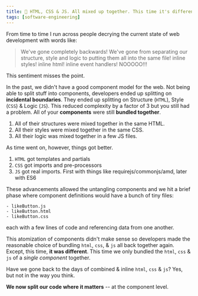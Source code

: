 ```yaml
---
title: 🧶 HTML, CSS & JS. All mixed up together. This time it's different.
tags: [software-engineering]
---
```


From time to time I run across people decrying the current state of web development with words like:

> We've gone completely backwards! We've gone from separating our structure, style and logic to putting them all into the same file! inline styles! inline html! inline event handlers! NOOOOO!!!

This sentiment misses the point.

In the past, we didn't have a good component model for the web. Not being able to split stuff into components, developers ended up splitting on **incidental boundaries**. They ended up splitting on Structure (`HTML`), Style (`CSS`) & Logic (`JS`). This reduced complexity by a factor of 3 but you still had a problem. All of your **components** were still **bundled together**.

1. All of their structures were mixed together in the same HTML.
2. All their styles were mixed together in the same CSS.
3. All their logic was mixed together in a few JS files.

As time went on, however, things got better.
1. `HTML` got templates and partials
2. `CSS` got imports and pre-processors
3. `JS` got real imports. First with things like requirejs/commonjs/amd, later with ES6


These advancements allowed the untangling components and we hit a brief phase where component definitions would have a bunch of tiny files:

```
- likeButton.js
- likeButton.html
- likeButton.css
```

each with a few lines of code and referencing data from one another.

This atomization of components didn't make sense so developers made the reasonable choice of bundling `html`, `css`, & `js` all back together again. Except, this time, **it was different**. This time we only bundled the `html`, `css` & `js` of a _single component_ together.

Have we gone back to the days of combined & inline `html`, `css` & `js`? Yes, but not in the way you think.

**We now split our code where it matters** -- at the component level.